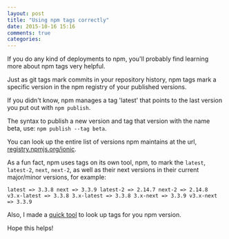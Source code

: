 ```yaml
---
layout: post
title: "Using npm tags correctly"
date: 2015-10-16 15:16
comments: true
categories: 
---
```


If you do any kind of deployments to npm, you'll probably find learning more about npm tags very helpful.

Just as git tags mark commits in your repository history, npm tags mark a specific version in the npm registry of your published versions.

If you didn't know, npm manages a tag 'latest' that points to the last version you put out with `npm publish`. 

The syntax to publish a new version and tag that version with the name beta, use: `npm publish --tag beta`.

You can look up the entire list of versions npm maintains at the url, [registry.npmjs.org/ionic](http://registry.npmjs.org/ionic).

As a fun fact, npm uses tags on its own tool, npm, to mark the `latest`, `latest-2`, `next`, `next-2`, as well as their next versions in their current major/minor versions, for example:

`latest => 3.3.8 next => 3.3.9 latest-2 => 2.14.7 next-2 => 2.14.8 v3.x-latest => 3.3.8 3.x-latest => 3.3.8 3.x-next => 3.3.9 v3.x-next => 3.3.9`

Also, I made a [quick tool](http://jbavari.github.io/registry) to look up tags for you npm version.

Hope this helps!
